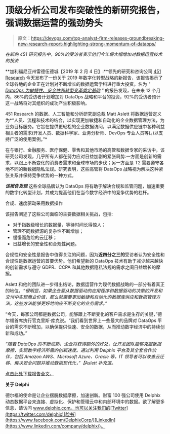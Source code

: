 # 顶级分析公司发布突破性的新研究报告，强调数据运营的强劲势头

> 原文：<https://devops.com/top-analyst-firm-releases-groundbreaking-new-research-report-highlighting-strong-momentum-of-dataops/>

*在新的 451 研究报告中，90%的受访者表示他们今年将大幅增加对数据运营技术的投资*

**加利福尼亚州雷德伍德城【2019 年 2 月 4 日】:**领先的研究和咨询公司 [451 Research](https://451research.com/) 今天发布了一份关于 2019 年数字化转型战略的新报告，该报告揭示了全球各地的企业正在计划对不断增长的数据运营学科进行重大投资。名为 *" [DataOps 为敏捷性、安全性和转型变革奠定基础](https://www.delphix.com/white-paper/dataops-451) "* 的报告发现，在未来 12 个月内，86%的受访者计划增加对 DataOps 战略和平台的投资，92%的受访者预计这一战略将对其组织的成功产生积极影响。

451 Research 的数据、人工智能和分析研究副总裁 Matt Aslett 将数据运营定义为*“人员、流程和技术的结合，以实现更加敏捷和自动化的企业数据管理方法，为业务目标服务。它旨在提供更轻松的企业数据访问，以满足数据供应链中各种利益相关者的需求(开发人员、数据科学家、业务分析师、DevOps 专业人员等)。)以支持广泛的使用案例。”*

在与银行、金融服务、医疗保健、零售和其他市场的高管和数据专家的采访中，该研究公司发现，几乎所有人都在努力应对日益加剧的紧张局势:一方面是创新的需求，以跟上不断变化的消费者需求和全球市场的步伐；另一方面是 T2 需要遵守各地不同的新数据隐私法规。研究表明，这些高管将 DataOps 战略视为解决这种紧张关系并保持竞争优势的一种方式。

***该报告发现*** 这些全球品牌认为 DataOps 将有助于解决合规和监管问题，加速重要的数字化转型计划，并成为提高他们在当今数字经济中的竞争优势的杠杆。

合规、速度驱动采用数据操作

该报告阐述了这些公司面临的主要数据相关挑战，包括:

*   对于指数级增长的数据量，等待时间长得惊人；
*   管理不同数据源的复杂性不断增加；
*   缓慢而危险的云迁移；
*   日益增长的安全性和合规性问题。

合规性和安全性是报告中值得关注的问题，因为**近四分之三的**受访者认为安全性和合规性是数据运营的首要优势。他们希望新的 DataOps 技术有助于减少越来越快的创新需求与遵守 GDPR、CCPA 和其他数据隐私法规的需求之间日益增长的摩擦。

Aslett 和他的团队进一步得出结论，数据运营作为现代数据战略的一部分有着真正的地位，*“很明显，如果企业要从数据驱动的应用程序和数据驱动的决策的开发和交付中实现商业价值，那么就需要更加敏捷和自动化的数据库供应和数据管理方法，这些方法能够更好地响应不断变化的业务需求。”*

“今天，每家公司都是数据公司，能够跟上不断变化的客户需求是生存的关键，”德尔福首席执行官克里斯·库克说。“我们看到世界上一些最大的品牌对 DataOps 平台的需求不断增加，以确保提供快速、安全的数据，从而推动数字经济中的持续创新和成功。”

*“随着 DataOps 的不断成熟，企业将获得额外的好处，让开发团队能够克服数据摩擦，实现数字经济所需的创新速度。通过利用 Delphix 平台及其全套合作伙伴，包括 Amazon AWS、Microsoft Azure、Oracle 等，IT 领导者可以改善云迁移、解决安全问题并推动数据现代化，”【Aslett 补充道。*

[点击此处下载报告全文。](https://www.delphix.com/white-paper/dataops-451)

**关于 Delphi**

德尔福的使命是让企业摆脱数据摩擦，加速创新。财富 100 强公司使用 Delphix 动态数据平台来连接、虚拟化、保护和管理云中和内部环境中的数据。欲了解更多信息，请访问 www.delphix.com。也可以关注我们的[Twitter](https://twitter.com/delphix)[脸书](https://www.facebook.com/DelphixCorp/)[LinkedIn](https://www.linkedin.com/company/delphix/)。
